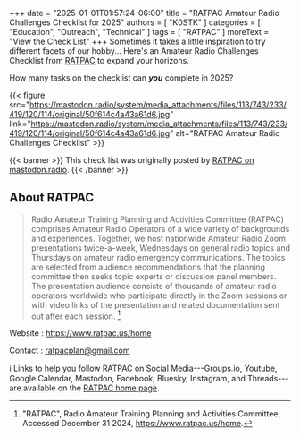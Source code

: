 +++
date = "2025-01-01T01:57:24-06:00"
title = "RATPAC Amateur Radio Challenges Checklist for 2025"
authors = [ "K0STK" ]
categories = [ "Education", "Outreach", "Technical" ]
tags = [ "RATPAC" ]
moreText = "View the Check List"
+++
Sometimes it takes a little inspiration to try different facets of our
hobby... Here's an Amateur Radio Challenges Checklist from
[RATPAC](https://www.ratpac.us/home) to expand your horizons.

How many tasks on the checklist can ***you*** complete in 2025?
<!--more-->

{{< figure src="https://mastodon.radio/system/media_attachments/files/113/743/233/419/120/114/original/50f614c4a43a61d6.jpg" link="https://mastodon.radio/system/media_attachments/files/113/743/233/419/120/114/original/50f614c4a43a61d6.jpg" alt="RATPAC Amateur Radio Challenges Checklist" >}}

{{< banner >}}
This check list was originally posted by
[RATPAC on mastodon.radio](https://mastodon.radio/@RATPAC/113743234001581484).
{{< /banner >}}

## About RATPAC

>Radio Amateur Training Planning and Activities Committee (RATPAC)
>comprises Amateur Radio Operators of a wide variety of backgrounds
>and experiences. Together, we host nationwide Amateur Radio Zoom
>presentations twice-a-week, Wednesdays on general radio topics and
>Thursdays on amateur radio emergency communications. The topics are
>selected from audience recommendations that the planning committee
>then seeks topic experts or discussion panel members. The presentation
>audience consists of thousands of amateur radio operators worldwide who
>participate directly in the Zoom sessions or with video links of the
>presentation and related documentation sent out after each session. [^1]

[^1]: "RATPAC", Radio Amateur Training Planning and Activities Committee, Accessed December 31 2024, https://www.ratpac.us/home.

Website
: https://www.ratpac.us/home

Contact
: ratpacplan@gmail.com

:information_source: Links to help you follow RATPAC on Social
Media---Groups.io, Youtube, Google Calendar, Mastodon, Facebook, Bluesky,
Instagram, and Threads---are available on the
[RATPAC home page](https://www.ratpac.us/home).
